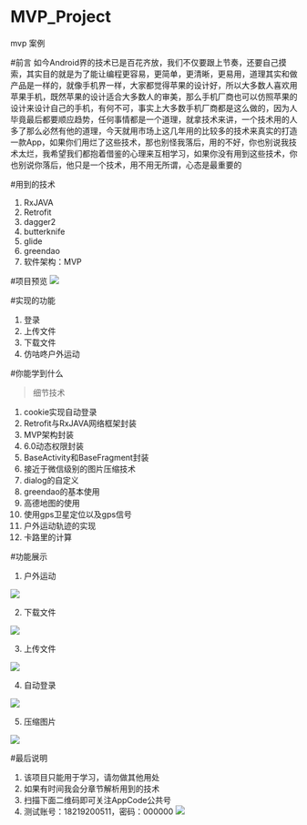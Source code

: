 # MVP_Project
mvp 案例

#前言
如今Android界的技术已是百花齐放，我们不仅要跟上节奏，还要自己摸索，其实目的就是为了能让编程更容易，更简单，更清晰，更易用，道理其实和做产品是一样的，就像手机界一样，大家都觉得苹果的设计好，所以大多数人喜欢用苹果手机，既然苹果的设计适合大多数人的审美，那么手机厂商也可以仿照苹果的设计来设计自己的手机，有何不可，事实上大多数手机厂商都是这么做的，因为人毕竟最后都要顺应趋势，任何事情都是一个道理，就拿技术来讲，一个技术用的人多了那么必然有他的道理，今天就用市场上这几年用的比较多的技术来真实的打造一款App，如果你们用烂了这些技术，那也别怪我落后，用的不好，你也别说我技术太烂，我希望我们都抱着借鉴的心理来互相学习，如果你没有用到这些技术，你也别说你落后，他只是一个技术，用不用无所谓，心态是最重要的

#用到的技术

 1. RxJAVA
 2. Retrofit
 3. dagger2
 4. butterknife
 5. glide
 6. greendao
 7. 软件架构：MVP


#项目预览
![](https://ww1.sinaimg.cn/large/006tNc79gy1fcivtxbse3g30970gehdt.gif)

#实现的功能

 1. 登录
 2. 上传文件
 3. 下载文件
 4. 仿咕咚户外运动
 
 
#你能学到什么
 > 细节技术

1. cookie实现自动登录
2. Retrofit与RxJAVA网络框架封装
3. MVP架构封装
4. 6.0动态权限封装
5. BaseActivity和BaseFragment封装
6. 接近于微信级别的图片压缩技术
7. dialog的自定义
8. greendao的基本使用
9. 高德地图的使用
10. 使用gps卫星定位以及gps信号
11. 户外运动轨迹的实现
12. 卡路里的计算


#功能展示

 1. 户外运动
 
 ![](https://ww4.sinaimg.cn/large/006tNc79gy1fcj015ubg4g30970ge48e.gif)
 
 2. 下载文件
 
  ![](https://ww3.sinaimg.cn/large/006tNc79gy1fcj0qt7213g30970gb771.gif)
 
 3. 上传文件
 
   ![]( https://ww1.sinaimg.cn/large/006tNc79gy1fcj0r63zrtg30970gbtbg.gif)
 
 4. 自动登录

  ![]( https://ww1.sinaimg.cn/large/006tNc79gy1fcj0rxlbang30970gbtbu.gif)

 5. 压缩图片

 ![](https://ww2.sinaimg.cn/large/006tNc79gy1fcj0541pt8g30970gbq8k.gif)

#最后说明
1. 该项目只能用于学习，请勿做其他用处
2. 如果有时间我会分章节解析用到的技术
3. 扫描下面二维码即可关注AppCode公共号
4. 测试账号：18219200511，密码：000000
![](http://ww1.sinaimg.cn/large/65e4f1e6gw1f9btkbltksj2076076aaj.jpg)
